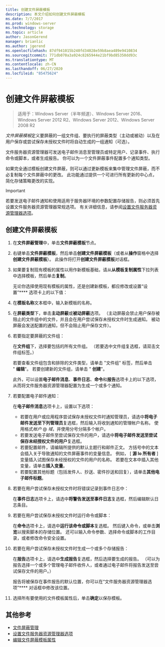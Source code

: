 ```yaml
---
title: 创建文件屏蔽模板
description: 本文介绍如何创建文件屏蔽模板
ms.date: 7/7/2017
ms.prod: windows-server
ms.technology: storage
ms.topic: article
author: JasonGerend
manager: brianlic
ms.author: jgerend
ms.openlocfilehash: 87df941015b240fd34028e59b8aea489e9410834
ms.sourcegitcommit: 771db070a3a924c8265944e21bf9bd85350dd93c
ms.translationtype: MT
ms.contentlocale: zh-CN
ms.lasthandoff: 06/27/2020
ms.locfileid: "85475624"
---
```

# <a name="create-a-file-screen-template"></a>创建文件屏蔽模板

> 适用于：Windows Server（半年频道）、Windows Server 2016、Windows Server 2012 R2、Windows Server 2012、Windows Server 2008 R2

*文件屏蔽模板*定义要屏蔽的一组文件组、要执行的屏蔽类型（主动或被动）以及在用户保存或尝试保存未授权文件时将自动生成的一组通知（可选）。

文件服务器资源管理器可发送电子邮件消息至管理员或特定用户、记录事件、执行命令或脚本，或者生成报告。 你可以为一个文件屏蔽事件配置多个通知类型。

如果完全通过模板创建文件屏蔽，则可以通过更新模板来集中管理文件屏蔽，而不必复制每个文件屏蔽中的更改。 此功能通过提供一个可进行所有更新的中心点，简化存储策略更改的实现。

> [!Important]
> 若要发送电子邮件通知和使用适用于服务器环境的参数配置存储报告，则必须首先设置文件服务器资源管理器常规选项。 有关详细信息，请参阅[设置文件服务器资源管理器选项](setting-file-server-resource-manager-options.md)。

## <a name="to-create-a-file-screen-template"></a>创建文件屏蔽模板

1.  在**文件屏蔽管理**中，单击**文件屏蔽模板**节点。

2.  右键单击**文件屏蔽模板**，然后单击**创建文件屏蔽模板**（或者从**操作**窗格中选择**创建文件屏蔽模板**）。 此操作将打开**创建文件屏蔽模板**对话框。

3.  如果要复制现有模板的属性以用作新模板基础，请从**从模板复制属性**下拉列表中选择模板，然后单击**复制**。

    无论你选择使用现有模板的属性，还是创建新模板，都应修改或设置“设置”**** 选项卡上的以下值：

4.  在**模板名称**文本框中，输入新模板的名称。

5.  在**屏蔽类型**下，单击**主动屏蔽**或**被动屏蔽**选项。 （主动屏蔽会禁止用户保存被阻止的文件组中的文件，并且会在用户尝试保存未授权文件时生成通知。 被动屏蔽会发送配置的通知，但不会阻止用户保存文件）。

6.  若要指定要屏蔽的文件组：

    在**文件组**下，选择要包括的所有文件组。 （若要选中文件组复选框，请双击文件组标签。）

    若要查看文件组包含和排除的文件类型，请单击 "文件组" 标签，然后单击 " **编辑**"。 若要创建新的文件组，请单击 " **创建**"。

    此外，可以设置**电子邮件消息**、**事件日志**、**命令**和**报告**选项卡上的以下选项，从而将文件服务器资源管理器配置为生成一个或多个通知。

7.  若要配置电子邮件通知：

    在**电子邮件消息**选项卡上，设置以下选项：

    -   若要在用户或应用程序尝试保存未授权文件时通知管理员，请选中**将电子邮件发送至下列管理员**复选框，然后输入将收到通知的管理帐户名称。 使用格式*帐户* @ *域*，并使用分号分隔多个帐户。
    -   若要发送电子邮件至尝试保存文件的用户，请选中**将电子邮件发送至尝试保存未经授权文件的用户**复选框。
    -   若要配置邮件，请编辑所提供的默认主题行和邮件正文。 方括号中的文本会插入关于导致通知的文件屏蔽事件的变量信息。 例如， \[ **源 Io 所有者** \] 变量插入试图保存未经授权的文件的用户的名称。 若要在文本中插入其他变量，请单击**插入变量**。
    -   若要配置其他标题（包括发件人、抄送、密件抄送和回复），请单击**其他电子邮件标题**。

8.  若要在用户尝试保存未授权文件时将错误记录到事件日志中：

    在**事件日志**选项卡上，请选中**将警告发送至事件日志**复选框，然后编辑默认日志条目。

9.  若要在用户尝试保存未授权文件时运行命令或脚本：

    在**命令**选项卡上，请选中**运行该命令或脚本**复选框。 然后键入命令，或单击**浏览**以搜索脚本的存储位置。 还可以输入命令参数、选择命令或脚本的工作目录，或者修改命令安全设置。

10. 若要在用户尝试保存未授权文件时生成一个或多个存储报告：

    在**报告**选项卡上，请选中**生成报告**复选框，然后选择要生成的报告。 （可以为报告选择一个或多个管理电子邮件收件人，或者通过电子邮件将报告发送至尝试保存文件的用户。）

    报告将被保存在事件报告的默认位置，你可以在“文件服务器资源管理器选项”**** 对话框中修改该位置。

11. 选择所有要使用的文件模板属性后，单击**确定**以保存模板。

## <a name="additional-references"></a>其他参考

-   [文件屏蔽管理](file-screening-management.md)
-   [设置文件服务器资源管理器选项](setting-file-server-resource-manager-options.md)
-   [编辑文件屏蔽模板属性](edit-file-screen-template-properties.md)

